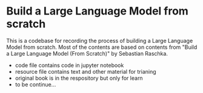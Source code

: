 # Build a Large Language Model from scratch
 This is a codebase for recording the process of building a Large Language Model from scratch. Most of the contents are based on contents from "Build a Large Language Model (From Scratch)" by Sebastian Raschka.
 - code file contains code in jupyter notebook
 - resource file contains text and other material for trianing
 - original book is in the respository but only for learn
 - to be continue...
